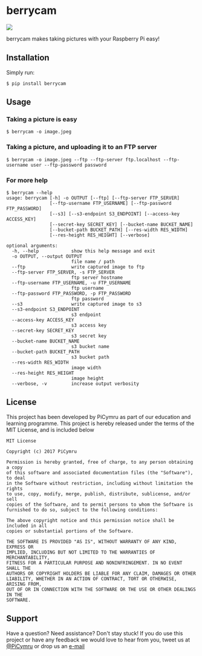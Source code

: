 # berrycam

![](http://picymru.objects-us-west-1.dream.io/branding/berrycam/logo_small.png)

berrycam makes taking pictures with your Raspberry Pi easy!


## Installation

Simply run:

    $ pip install berrycam


## Usage

### Taking a picture is easy

    $ berrycam -o image.jpeg

### Taking a picture, and uploading it to an FTP server

    $ berrycam -o image.jpeg --ftp --ftp-server ftp.localhost --ftp-username user --ftp-password password

### For more help

	$ berrycam --help
	usage: berrycam [-h] -o OUTPUT [--ftp] [--ftp-server FTP_SERVER]
	                [--ftp-username FTP_USERNAME] [--ftp-password FTP_PASSWORD]
	                [--s3] [--s3-endpoint S3_ENDPOINT] [--access-key ACCESS_KEY]
	                [--secret-key SECRET_KEY] [--bucket-name BUCKET_NAME]
	                [--bucket-path BUCKET_PATH] [--res-width RES_WIDTH]
	                [--res-height RES_HEIGHT] [--verbose]

	optional arguments:
	  -h, --help            show this help message and exit
	  -o OUTPUT, --output OUTPUT
	                        file name / path
	  --ftp                 write captured image to ftp
	  --ftp-server FTP_SERVER, -s FTP_SERVER
	                        ftp server hostname
	  --ftp-username FTP_USERNAME, -u FTP_USERNAME
	                        ftp username
	  --ftp-password FTP_PASSWORD, -p FTP_PASSWORD
	                        ftp password
	  --s3                  write captured image to s3
	  --s3-endpoint S3_ENDPOINT
	                        s3 endpoint
	  --access-key ACCESS_KEY
	                        s3 access key
	  --secret-key SECRET_KEY
	                        s3 secret key
	  --bucket-name BUCKET_NAME
	                        s3 bucket name
	  --bucket-path BUCKET_PATH
	                        s3 bucket path
	  --res-width RES_WIDTH
	                        image width
	  --res-height RES_HEIGHT
	                        image height
	  --verbose, -v         increase output verbosity

## License

This project has been developed by PiCymru as part of our education and learning programme. This project is hereby released under the terms of the MIT License, and is included below

	MIT License

	Copyright (c) 2017 PiCymru

	Permission is hereby granted, free of charge, to any person obtaining a copy
	of this software and associated documentation files (the "Software"), to deal
	in the Software without restriction, including without limitation the rights
	to use, copy, modify, merge, publish, distribute, sublicense, and/or sell
	copies of the Software, and to permit persons to whom the Software is
	furnished to do so, subject to the following conditions:

	The above copyright notice and this permission notice shall be included in all
	copies or substantial portions of the Software.

	THE SOFTWARE IS PROVIDED "AS IS", WITHOUT WARRANTY OF ANY KIND, EXPRESS OR
	IMPLIED, INCLUDING BUT NOT LIMITED TO THE WARRANTIES OF MERCHANTABILITY,
	FITNESS FOR A PARTICULAR PURPOSE AND NONINFRINGEMENT. IN NO EVENT SHALL THE
	AUTHORS OR COPYRIGHT HOLDERS BE LIABLE FOR ANY CLAIM, DAMAGES OR OTHER
	LIABILITY, WHETHER IN AN ACTION OF CONTRACT, TORT OR OTHERWISE, ARISING FROM,
	OUT OF OR IN CONNECTION WITH THE SOFTWARE OR THE USE OR OTHER DEALINGS IN THE
	SOFTWARE.

## Support

Have a question? Need assistance? Don't stay stuck! If you do use this project or have any feedback we would love to hear from you, tweet us at [@PiCymru](https://twitter.com/PiCymru) or drop us an [e-mail](mailto:hello@picymru.org.uk)